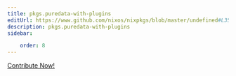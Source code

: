```yaml
---
title: pkgs.puredata-with-plugins
editUrl: https://www.github.com/nixos/nixpkgs/blob/master/undefined#L35077C27
description: pkgs.puredata-with-plugins
sidebar:

    order: 8
---
```


<a href="https://www.github.com/nixos/nixpkgs/blob/master/undefined#L35077C27">Contribute Now!</a>



